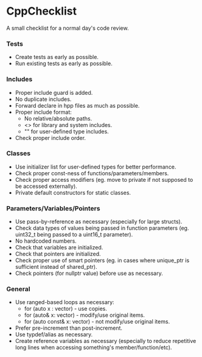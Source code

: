 # CppChecklist
A small checklist for a normal day's code review.

<h3>Tests</h3>
<ul>
<li>Create tests as early as possible.</li>
<li>Run existing tests as early as possible.</li>
</ul>

<h3>Includes</h3>
<ul>
<li>Proper include guard is added.</li>
<li>No duplicate includes.</li>
<li>Forward declare in hpp files as much as possible.</li>
<li>Proper include format: 
<ul>
<li>No relative/absolute paths.</li>
<li><> for library and system includes.</li>
<li>"" for user-defined type includes.</li>
</ul>
</li>
<li>Check proper include order.</li>
</ul>

<h3>Classes</h3>
<ul>
</li>
<li>Use initializer list for user-defined types for better performance.</li>
<li>Check proper const-ness of functions/parameters/members.</li>
<li>Check proper access modifiers (eg. move to private if not supposed to be accessed externally).</li>
<li>Private default constructors for static classes.</li>
</ul>

<h3>Parameters/Variables/Pointers</h3>
<ul>
<li>Use pass-by-reference as necessary (especially for large structs).</li>
<li>Check data types of values being passed in function parameters (eg. uint32_t being passed to a uint16_t parameter).</li>
<li>No hardcoded numbers.</li>
<li>Check that variables are initialized.</li>
<li>Check that pointers are initialized.</li>
<li>Check proper use of smart pointers (eg. in cases where unique_ptr is sufficient instead of shared_ptr).</li>
<li>Check pointers (for nullptr value) before use as necessary.</li>
</ul>

<h3>General</h3>
<ul>
<li>Use ranged-based loops as necessary:
<ul>
<li>for (auto x : vector) - use copies.</li>
<li>for (auto& x: vector) - modify/use original items.</li>
<li>for (auto const& x: vector) - not modify/use original items.</li>
</ul>
</li>
<li>Prefer pre-increment than post-increment.</li>
<li>Use typdef/alias as necessary.</li>
<li>Create reference variables as necessary (especially to reduce repetitive long lines when accessing something's member/function/etc).</li>
</ul>
